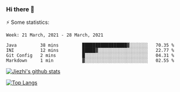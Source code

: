 ### Hi there 👋

⚡ Some statistics:

<!--START_SECTION:waka-->
```text
Week: 21 March, 2021 - 28 March, 2021

Java         38 mins         █████████████████▓░░░░░░░   70.35 % 
INI          12 mins         █████▓░░░░░░░░░░░░░░░░░░░   22.77 % 
Git Config   2 mins          █░░░░░░░░░░░░░░░░░░░░░░░░   04.31 % 
Markdown     1 min           ▓░░░░░░░░░░░░░░░░░░░░░░░░   02.55 % 
```
<!--END_SECTION:waka-->

[![Jiezhi's github stats](https://github-readme-stats.vercel.app/api?username=Jiezhi&show_icons=true)](https://github.com/Jiezhi/github-readme-stats)

[![Top Langs](https://github-readme-stats.vercel.app/api/top-langs/?username=Jiezhi&hide=javascript,html)](https://github.com/Jiezhi/github-readme-stats)
<!--
**Jiezhi/Jiezhi** is a ✨ _special_ ✨ repository because its `README.md` (this file) appears on your GitHub profile.

Here are some ideas to get you started:

- 🔭 I’m currently working on ...
- 🌱 I’m currently learning ...
- 👯 I’m looking to collaborate on ...
- 🤔 I’m looking for help with ...
- 💬 Ask me about ...
- 📫 How to reach me: ...
- 😄 Pronouns: ...
- ⚡ Fun fact: ...
-->

